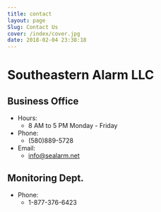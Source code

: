```yaml
---
title: contact
layout: page
Slug: Contact Us
cover: /index/cover.jpg
date: 2018-02-04 23:38:18
---
```

# Southeastern Alarm LLC
## Business Office
- Hours:
  - 8 AM to 5 PM Monday - Friday
- Phone:
  - (580)889-5728
- Email:
  - info@sealarm.net

## Monitoring Dept.
- Phone:
  - 1-877-376-6423
